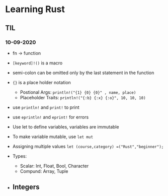 # Learning Rust


## TIL

### 10-09-2020

- fn -> function
- `[keyword]!()` is a macro
- semi-colon can be omitted only by the last statement in the function
- `{}` is a place holder notation
    - Postional Args: `println!("{1} {0} {0}" , name, place)`
    - Placeholder Traits: `println!("{:b} {:x} {:o}", 10, 10, 10)`
- use `println!` and `print!` to print
- use `eprintln!` and `eprint!` for errors 
- Use let to define variables, variables are immutable
- To make variable mutable, use `let mut`
- Assigning multiple values `let (course,category) =("Rust","beginner");`
- Types:
    - Scalar: Int, Float, Bool, Character
    - Compund: Array, Tuple

- Integers
    - 
